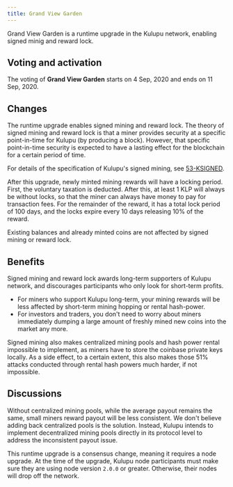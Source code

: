 ```yaml
---
title: Grand View Garden
---
```


Grand View Garden is a runtime upgrade in the Kulupu network, enabling
signed minig and reward lock.

## Voting and activation

The voting of **Grand View Garden** starts on 4 Sep, 2020 and ends on
11 Sep, 2020.

## Changes

The runtime upgrade enables signed mining and reward lock. The theory
of signed mining and reward lock is that a miner provides security at
a specific point-in-time for Kulupu (by producing a block). However,
that specific point-in-time security is expected to have a lasting
effect for the blockchain for a certain period of time.

For details of the specification of Kulupu's signed mining, see [53-KSIGNED](https://specs.corepaper.org/53-ksigned).

After this upgrade, newly minted mining rewards will have a locking
period. First, the voluntary taxation is deducted. After this, at
least 1 KLP will always be without locks, so that the miner can always
have money to pay for transaction fees. For the remainder of the
reward, it has a total lock period of 100 days, and the locks expire
every 10 days releasing 10% of the reward.

Existing balances and already minted coins are not affected by signed
mining or reward lock.

## Benefits

Signed mining and reward lock awards long-term supporters of Kulupu
network, and discourages participants who only look for short-term
profits.

* For miners who support Kulupu long-term, your mining rewards will be
  less affected by short-term mining hopping or rental hash-power.
* For investors and traders, you don't need to worry about miners
  immediately dumping a large amount of freshly mined new coins into
  the market any more.

Signed mining also makes centralized mining pools and hash power
rental impossible to implement, as miners have to store the coinbase
private keys locally. As a side effect, to a certain extent, this also
makes those 51% attacks conducted through rental hash powers much
harder, if not impossible.

## Discussions

Without centralized mining pools, while the average payout remains the
same, small miners reward payout will be less consistent. We don't
believe adding back centralized pools is the solution. Instead, Kulupu
intends to implement decentralized mining pools directly in its
protocol level to address the inconsistent payout issue.

This runtime upgrade is a consensus change, meaning it requires a node
upgrade. At the time of the upgrade, Kulupu node participants must
make sure they are using node version `2.0.0` or greater. Otherwise,
their nodes will drop off the network.
